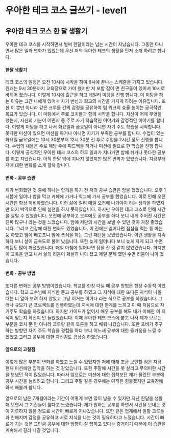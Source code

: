 # 우아한 테크 코스 글쓰기 - level1
## 우아한 테크 코스 한 달 생활기
 우아한 테크 코스를 시작하면서 벌써 한달이라는 넘는 시간이 지났습니다. 그동안 다니면서 많은 일과 변화가 있었는데 우선 저의 우아한 테크의 생활을 먼저 소개 하려고 합니다.

#### 한달 생활기
 테크 코스의 일정은 오전 10시에 시작을 하여 6시에 끝나는 스케줄을 가지고 있습니다. 원래는 9시 30분까지 교육장으로 가야 했지만 저 포함 집이 먼 친구들이 있어서 10시로 바뀌어 졌습니다. 이렇게 10시에 출근을 하고 데일리 미팅을 진행 합니다. 이 미팅을 하는 이유는 그간 나에게 있어서 자기 반성과 회고의 시간을 가지게 하려는 이유입니다. 또한 이 뿐만 아니라 같은 크루들 간의 감정을 공유하여 팀 워크의 효율 높이는 궁극적인 목표가 있습니다. 이 미팅에서 주로 코치들과 함께 시작을 합니다. 자신이 어제 무엇을 했는지, 자신의 기분이 어떤지 등 주로 자기 학습적인 이야기와 감정적인 이야기를 합니다. 이렇게 미팅을 하고 나서 화요일과 금요일이 아니면 자기 주도 학습을 시작합니다. 못다한 미션이 있으면 미션을 하거나 아니면 자기가 부족한 공부를 합니다. 수업이 있는 화요일 금요일에는 10시 30분부터 12시 30분 전 후로 수업을 2시간 정도 진행을 합니다. 수업의 내용은 주로 해당 주에 피드백을 하거나 미션에 필요로 한 학습을 진행 합니다. 이렇게 공식적인 우아한 테크 코스의 하루 일과가 지나가면 밤에 쉬거나 못다한 공부를 하고 지냈습니다. 아직 한달 밖에 지나지 않았지만 많은 변화가 있었습니다. 지금부터 저에 대한 변화를 소개 할까 합니다.
 
#### 변화 - 공부 습관
 제가 변화했던 것 중에 하나는 합격을 하기 전 저의 공부 습관은 암울 했었습니다. 오후 1시쯤에 일어나 밥을 먹고 카페에 가거나 학교에 가서 공부를 했었습니다. 이로 인해 오전 시간은 항상 허비하였습니다. 이런 삶에 질려 매일 오전에 나가야지 라는 생각을 하였지만 의지 박약으로 인해 실천을 하지 못하였습니다. 하지만 우아한 테크 코스로 인해 시간을 살릴 수 있었습니다. 오전에 공부하고 오후에도 공부를 하다 보니 내게 주어진 시간은 진짜 많구나 라는 것을 느꼈습니다. 밤에 저만의 시간을 보낼 수 있던 것이 가장 좋았습니다. 그리고 건강에 대한 변화도 있었습니다. 이 전에는 일어나면 점심을 먹는 둥 마는 둥 하였고 밤에 배고프니 밤에 폭식을 하는 그런 패턴을 보냈었습니다. 이런 생활을 지속 하다 보니 살이 급속도로 불어 났습니다. 또한 늦게 일어나다 보니 늦게 자게 되고 수면 리듬도 많이 깨졌었습니다. 매일 아침에 일어나면 잠을 잔 것 같지 않았었습니다. 하지만 이 교육을 받고 나서 삶의 리듬이 확실히 나아 졌고 제일 문제 였던 수면 리듬이 나아 졌습니다. 

#### 변화 - 공부 방법
 또다른 변화는 공부 방법이었습니다. 학교를 한창 다닐 때 공부 방법은 항상 수동적 이었습니다. 학교 교수님에 지식만 듣고 공부를 하였고 그 지식에 대한 또다른 지식이 나올 때는 더 알아 보려 하지 않았고 그냥 이거는 이거다 라는 식으로 공부를 하였습니다. 그러나 규모가 큰 프로젝트를 진행하였는데 지식에 대한 한계를 느끼고 이 때 처음으로 자기주도 학습을 하였습니다. 하지만 가이드가 없어서 매우 공부를 해도 내가 이해한 이 지식이 맞는지 확신이 안 들었었습니다. 이때 우아한 테크 코스에 붙고 나서 제가 모르는 부분을 코치 뿐 만 아니라 크루랑 같이 토론을 하고 배워 나갔습니다. 또한 포비가 추구하는 방향인 자기 주도 학습을 경험을 하다 보니 어느새 공부에 대한 즐거움을 느낄 수 있었고 그리고 공부에 대한 자신감도 급상승 하였습니다. 

#### 앞으로의 고칠점
 이렇게 많은 부분이 변화를 하였고 느낄 수 있었지만 저에 대해 조금 보안할 점은 지금 현재 미션에만 집착을 하는 것 같았습니다. 또한 주말에 시간을 못 살리고 무의미한 시간을 보냈던 적이 많았습니다. 따라서 앞으로는 미션에 대한 집착보단 제가 몰랐던 부분에 공부 시간을 늘리려고 합니다. 그리고 주말 같은 경우에는 아직은 힘들겠지만 교육장에 와서 해볼까 합니다.

 앞으로의 남은 7개월이라는 기간이 어떻게 보면 많이 남을 수 있지만 지난 한달을 생활해 보면서 그 기간들이 짧다고 느꼈습니다. 제가 원하는 공부를 하면서 시간을 보내는 것이 지루하지 않을 정도로 시간이 빠르게 지나갔습니다. 또한 같은 업계에서 일할 크루들과 친해지며 감정을 공유하고 서로 지식을 나눈 것이 필요하다고 느꼈습니다. 시간이 빠르게 가는 것은 그만큼 공부에 대한 방향이 잘 잡히고 있다는 증거이기 때문에 이 습관을 계속해서 길러 나갈 것입니다.

